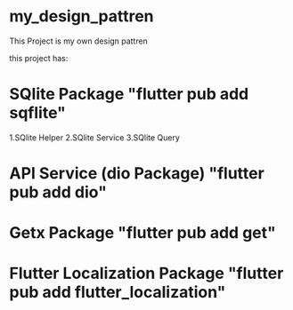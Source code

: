 # my_design_pattren

This Project is my own design pattren

this project has:

# SQlite Package "flutter pub add sqflite"

1.SQlite Helper
2.SQlite Service
3.SQlite Query

# API Service (dio Package) "flutter pub add dio"

# Getx Package "flutter pub add get"

# Flutter Localization Package "flutter pub add flutter_localization"
